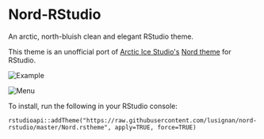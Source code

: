 # Nord-RStudio
An arctic, north-bluish clean and elegant RStudio theme.

This theme is an unofficial port of [Arctic Ice Studio's](https://github.com/arcticicestudio/nord) [Nord theme](https://www.nordtheme.com) for RStudio.

![Example](https://github.com/lusignan/Nord-RStudio/blob/master/Nord%20theme.png?raw=true)

![Menu](https://github.com/lusignan/Nord-RStudio/blob/master/Menu.png?raw=true)


To install, run the following in your RStudio console:
```
rstudioapi::addTheme("https://raw.githubusercontent.com/lusignan/nord-rstudio/master/Nord.rstheme", apply=TRUE, force=TRUE)
```
